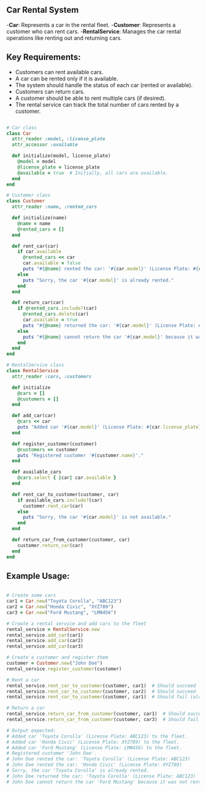 <!-- ABOUT THE PROJECT -->
## Car Rental System

-**Car**: Represents a car in the rental fleet.
-**Customer**: Represents a customer who can rent cars.
-**RentalService**: Manages the car rental operations like renting out and returning cars.

## Key Requirements:

- Customers can rent available cars.
- A car can be rented only if it is available.
- The system should handle the status of each car (rented or available).
- Customers can return cars.
- A customer should be able to rent multiple cars (if desired).
- The rental service can track the total number of cars rented by a customer.

```ruby

# Car class
class Car
  attr_reader :model, :license_plate
  attr_accessor :available

  def initialize(model, license_plate)
    @model = model
    @license_plate = license_plate
    @available = true  # Initially, all cars are available.
  end
end

# Customer class
class Customer
  attr_reader :name, :rented_cars

  def initialize(name)
    @name = name
    @rented_cars = []
  end

  def rent_car(car)
    if car.available
      @rented_cars << car
      car.available = false
      puts "#{@name} rented the car: '#{car.model}' (License Plate: #{car.license_plate})"
    else
      puts "Sorry, the car '#{car.model}' is already rented."
    end
  end

  def return_car(car)
    if @rented_cars.include?(car)
      @rented_cars.delete(car)
      car.available = true
      puts "#{@name} returned the car: '#{car.model}' (License Plate: #{car.license_plate})"
    else
      puts "#{@name} cannot return the car '#{car.model}' because it was not rented."
    end
  end
end

# RentalService class
class RentalService
  attr_reader :cars, :customers

  def initialize
    @cars = []
    @customers = []
  end

  def add_car(car)
    @cars << car
    puts "Added car '#{car.model}' (License Plate: #{car.license_plate}) to the fleet."
  end

  def register_customer(customer)
    @customers << customer
    puts "Registered customer '#{customer.name}'."
  end

  def available_cars
    @cars.select { |car| car.available }
  end

  def rent_car_to_customer(customer, car)
    if available_cars.include?(car)
      customer.rent_car(car)
    else
      puts "Sorry, the car '#{car.model}' is not available."
    end
  end

  def return_car_from_customer(customer, car)
    customer.return_car(car)
  end
end

```

## Example Usage:

```ruby

# Create some cars
car1 = Car.new("Toyota Corolla", "ABC123")
car2 = Car.new("Honda Civic", "XYZ789")
car3 = Car.new("Ford Mustang", "LMN456")

# Create a rental service and add cars to the fleet
rental_service = RentalService.new
rental_service.add_car(car1)
rental_service.add_car(car2)
rental_service.add_car(car3)

# Create a customer and register them
customer = Customer.new("John Doe")
rental_service.register_customer(customer)

# Rent a car
rental_service.rent_car_to_customer(customer, car1)  # Should succeed
rental_service.rent_car_to_customer(customer, car2)  # Should succeed
rental_service.rent_car_to_customer(customer, car1)  # Should fail (already rented)

# Return a car
rental_service.return_car_from_customer(customer, car1)  # Should succeed
rental_service.return_car_from_customer(customer, car3)  # Should fail (was not rented)

# Output expected:
# Added car 'Toyota Corolla' (License Plate: ABC123) to the fleet.
# Added car 'Honda Civic' (License Plate: XYZ789) to the fleet.
# Added car 'Ford Mustang' (License Plate: LMN456) to the fleet.
# Registered customer 'John Doe'.
# John Doe rented the car: 'Toyota Corolla' (License Plate: ABC123)
# John Doe rented the car: 'Honda Civic' (License Plate: XYZ789)
# Sorry, the car 'Toyota Corolla' is already rented.
# John Doe returned the car: 'Toyota Corolla' (License Plate: ABC123)
# John Doe cannot return the car 'Ford Mustang' because it was not rented.

```